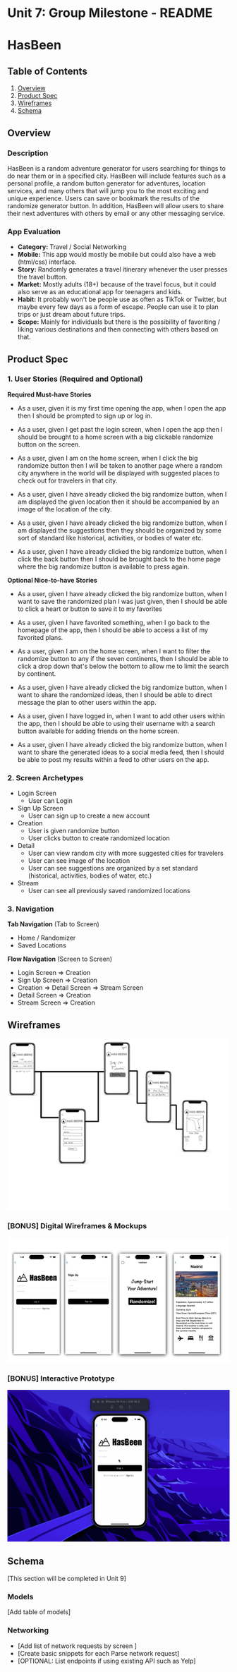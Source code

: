 Unit 7: Group Milestone - README
===

# HasBeen

## Table of Contents
1. [Overview](#Overview)
1. [Product Spec](#Product-Spec)
1. [Wireframes](#Wireframes)
2. [Schema](#Schema)

## Overview
### Description


HasBeen is a random adventure generator for users searching for things to do near them or in a specified city. HasBeen will include features such as a personal profile, a random button generator for adventures, location services, and many others that will jump you to the most exciting and unique experience. Users can save or bookmark the results of the randomize generator button. In addition, HasBeen will allow users to share their next adventures with others by email or any other messaging service. 


### App Evaluation
- **Category:** Travel / Social Networking
- **Mobile:** This app would mostly be mobile but could also have a web (html/css) interface.
- **Story:** Randomly generates a travel itinerary whenever the user presses the travel button.
- **Market:** Mostly adults (18+) because of the travel focus, but it could also serve as an educational app for teenagers and kids.
- **Habit:** It probably won't be people use as often as TikTok or Twitter, but maybe every few days as a form of escape. People can use it to plan trips or just dream about future trips.
- **Scope:** Mainly for individuals but there is the possibility of favoriting / liking various destinations and then connecting with others based on that.

## Product Spec

### 1. User Stories (Required and Optional)

**Required Must-have Stories**


* As a user, given it is my first time opening the app, when I open the app then I should be prompted to sign up or log in.

* As a user, given I get past the login screen, when I open the app then I should be brought to a home screen with a big clickable randomize button on the screen.

* As a user, given I am on the home screen, when I click the big randomize button then I will be taken to another page where a random city anywhere in the world will be displayed with suggested places to check out for travelers in that city.

* As a user, given I have already clicked the big randomize button, when I am displayed the given location then it should be accompanied by an image of the location of the city.

* As a user, given I have already clicked the big randomize button, when I am displayed the suggestions then they should be organized by some sort of standard like historical, activities, or bodies of water etc.

* As a user, given I have already clicked the big randomize button, when I click the back button then I should be brought back to the home page where the big randomize button is available to press again.


**Optional Nice-to-have Stories**

* As a user, given I have already clicked the big randomize button, when I want to save the randomized plan I was just given, then I should be able to click a heart or button to save it to my favorites

* As a user, given I have favorited something, when I go back to the homepage of the app, then I should be able to access a list of my favorited plans.

* As a user, given I am on the home screen, when I want to filter the randomize button to any if the seven continents, then I should be able to click a drop down that's below the bottom to allow me to limit the search by continent.

* As a user, given I have already clicked the big randomize button, when I want to share the randomized ideas, then I should be able to direct message the plan to other users within the app.

* As a user, given I have logged in, when I want to add other users within the app, then I should be able to using their username with a search button available for adding friends on the home screen.

* As a user, given I have already clicked the big randomize button, when I want to share the generated ideas to a social media feed, then I should be able to post my results within a feed to other users on the app.


### 2. Screen Archetypes

* Login Screen
   * User can Login
* Sign Up Screen
   * User can sign up to create a new account
* Creation
   * User is given randomize button
   * User clicks button to create randomized location
* Detail
   * User can view random city with more suggested cities for travelers
   * User can see image of the location
   * User can see suggestions are organized by a set standard (historical, activities, bodies of water, etc.)
* Stream
   * User can see all previously saved randomized locations


### 3. Navigation

**Tab Navigation** (Tab to Screen)

* Home / Randomizer
* Saved Locations


**Flow Navigation** (Screen to Screen)

* Login Screen
   => Creation
* Sign Up Screen
   => Creation
* Creation
   => Detail Screen
   => Stream Screen
* Detail Screen
    => Creation
* Stream Screen
   => Creation

## Wireframes
![](wireframe.jpeg)

### [BONUS] Digital Wireframes & Mockups
![](mockups.jpeg)

### [BONUS] Interactive Prototype
![](prototype-walkthrough.gif)



## Schema 
[This section will be completed in Unit 9]
### Models
[Add table of models]
### Networking
- [Add list of network requests by screen ]
- [Create basic snippets for each Parse network request]
- [OPTIONAL: List endpoints if using existing API such as Yelp]